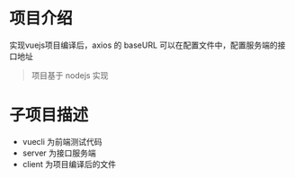 # 项目介绍

实现vuejs项目编译后，axios 的 baseURL 可以在配置文件中，配置服务端的接口地址

> 项目基于 nodejs 实现


# 子项目描述

* vuecli 为前端测试代码
* server 为接口服务端
* client 为项目编译后的文件
